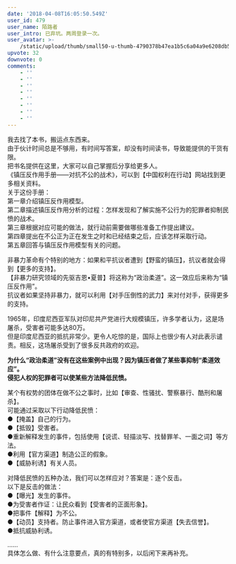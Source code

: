 ```yaml
---
date: '2018-04-08T16:05:50.549Z'
user_id: 479
user_name: 陌路者
user_intro: 已弃坑。两周登录一次。
user_avatar: >-
    /static/upload/thumb/small50-u-thumb-4790378b47ea1b5c6a04a9e6208db509aee7f7bcb5d.png
upvote: 32
downvote: 0
comments:
    - ''
    - ''
    - ''
    - ''
    - ''
    - ''
    - ''
    - ''
---
```


我去找了本书，搬运点东西来。  
由于伙计时间总是不够用，有时间写答案，却没有时间读书，导致能提供的干货有限。  
把书名提供在这里，大家可以自己掌握后分享给更多人。  
《镇压反作用手册——对抗不公的战术》，可以到【中国权利在行动】网站找到更多相关资料。  
关于这份手册：  
第一章介绍镇压反作用模型。  
第二章描述镇压反作用分析的过程：怎样发现和了解实施不公行为的犯罪者抑制民愤的战术。  
第三章根据对应可能的做法，就行动前需要做哪些准备工作提出建议。  
第四章提出在不公正为正在发生之时和已经结束之后，应该怎样采取行动。  
第五章回答与镇压反作用模型有关的问题。  
  
非暴力革命有个特别的地方：如果和平抗议者遭到【野蛮的镇压】，抗议者就会得到【更多的支持】。  
【非暴力研究领域的先驱吉恩•夏普】将这称为“政治柔道”。这一效应后来称为“镇压反作用”。  
抗议者如果坚持非暴力，就可以利用【对手压倒性的武力】来对付对手，获得更多的支持。  
  
1965年，印度尼西亚军队对印尼共产党进行大规模镇压，许多学者认为，这是场屠杀，受害者可能多达80万。  
但是印度尼西亚的抵抗非常少。更令人吃惊的是，国际上也很少有人对此表示谴责。相反，这场屠杀受到了很多反共政府的欢迎。  
  
**为什么“政治柔道”没有在这些案例中出现？因为镇压者做了某些事抑制“柔道效应”。  
侵犯人权的犯罪者可以使某些方法降低民愤。**  
  
某个有权势的团体在做不公之事时，比如【审查、性骚扰、警察暴行、酷刑和屠杀】。  
可能通过采取以下行动降低民愤：  
●【掩盖】自己的行为。  
●【抵毁】受害者。  
●重新解释发生的事件，包括使用【说谎、轻描淡写、找替罪羊、一面之词】等方法。  
●利用【官方渠道】制造公正的假象。  
●【威胁利诱】有关人员。  
  
对降低民愤的五种办法，我们可以怎样应对？答案是：逐个反击。  
以下是反击的做法：  
●【曝光】发生的事件。  
●为受害者作证：让民众看到【受害者的正面形象】。  
●把事件【解释】为不公。  
●【动员】支持者。防止事件进入官方渠道，或者使官方渠道【失去信誉】。  
●抵抗威胁利诱。  
  
……  
具体怎么做、有什么注意要点，真的有特别多，以后闲下来再补充。
